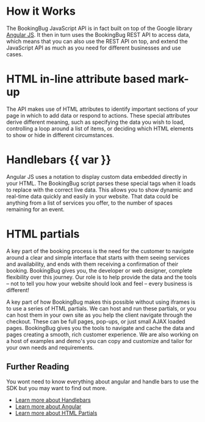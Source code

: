 # How it Works

The BookingBug JavaScript API is in fact built on top of the Google library [Angular JS](https://angularjs.org/).
It then in turn uses the BookingBug REST API to access data, which means that you can also use the REST API on top, and extend the JavaScript API as much as you need for different businesses and use cases.

# HTML in-line attribute based mark-up

The API makes use of HTML attributes to identify important sections of your page in which to add data or respond to actions. These special attributes derive different meaning, such as specifying the data you wish to load, controlling a loop around a list of items, or deciding which HTML elements to show or hide in different circumstances.

# Handlebars {{ var }}

Angular JS uses a notation to display custom data embedded directly in your HTML. The BookingBug script parses these special tags when it loads to replace with the correct live data. This allows you to show dynamic and real-time data quickly and easily in your website. That data could be anything from a list of services you offer, to the number of spaces remaining for an event.

# HTML partials

A key part of the booking process is the need for the customer to navigate around a clear and simple interface that starts with them seeing services and availability, and ends with them receiving a confirmation of their booking. BookingBug gives you, the developer or web designer, complete flexibility over this journey. Our role is to help provide the data and the tools – not to tell you how your website should look and feel – every business is different!

A key part of how BookingBug makes this possible without using iframes is to use a series of HTML partials. We can host and run these partials, or you can host them in your own site as you help the client navigate through the checkout. These can be full pages, pop-ups, or just small AJAX loaded pages. BookingBug gives you the tools to navigate and cache the data and pages creating a smooth, rich customer experience. We are also working on a host of examples and demo's you can copy and customize and tailor for your own needs and requirements.

## Further Reading
You wont need to know everything about angular and handle bars to use the SDK but you may want to find out more.

- [Learn more about Handlebars](http://code.tutsplus.com/tutorials/an-introduction-to-handlebars--net-27761)
- [Learn more about Angular](https://www.codecademy.com/learn/learn-angularjs)
- [Learn more about HTML Partials](http://handlebarsjs.com/partials.html)